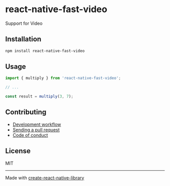 # react-native-fast-video

Support for Video

## Installation


```sh
npm install react-native-fast-video
```


## Usage


```js
import { multiply } from 'react-native-fast-video';

// ...

const result = multiply(3, 7);
```


## Contributing

- [Development workflow](CONTRIBUTING.md#development-workflow)
- [Sending a pull request](CONTRIBUTING.md#sending-a-pull-request)
- [Code of conduct](CODE_OF_CONDUCT.md)

## License

MIT

---

Made with [create-react-native-library](https://github.com/callstack/react-native-builder-bob)
